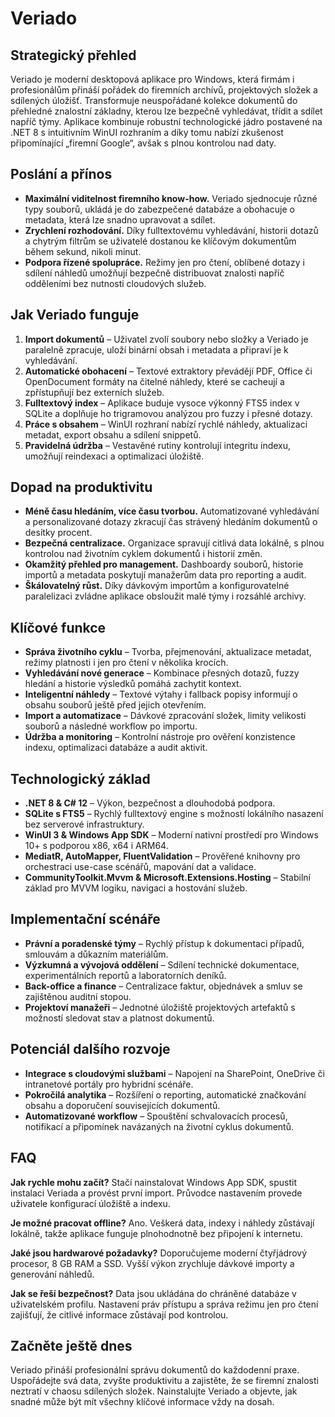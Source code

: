 # Veriado

## Strategický přehled
Veriado je moderní desktopová aplikace pro Windows, která firmám i profesionálům přináší pořádek do firemních archívů, projektových složek a sdílených úložišť. Transformuje neuspořádané kolekce dokumentů do přehledné znalostní základny, kterou lze bezpečně vyhledávat, třídit a sdílet napříč týmy. Aplikace kombinuje robustní technologické jádro postavené na .NET 8 s intuitivním WinUI rozhraním a díky tomu nabízí zkušenost připomínající „firemní Google“, avšak s plnou kontrolou nad daty.

## Poslání a přínos
- **Maximální viditelnost firemního know-how.** Veriado sjednocuje různé typy souborů, ukládá je do zabezpečené databáze a obohacuje o metadata, která lze snadno upravovat a sdílet.
- **Zrychlení rozhodování.** Díky fulltextovému vyhledávání, historii dotazů a chytrým filtrům se uživatelé dostanou ke klíčovým dokumentům během sekund, nikoli minut.
- **Podpora řízené spolupráce.** Režimy jen pro čtení, oblíbené dotazy i sdílení náhledů umožňují bezpečně distribuovat znalosti napříč odděleními bez nutnosti cloudových služeb.

## Jak Veriado funguje
1. **Import dokumentů** – Uživatel zvolí soubory nebo složky a Veriado je paralelně zpracuje, uloží binární obsah i metadata a připraví je k vyhledávání.
2. **Automatické obohacení** – Textové extraktory převádějí PDF, Office či OpenDocument formáty na čitelné náhledy, které se cacheují a zpřístupňují bez externích služeb.
3. **Fulltextový index** – Aplikace buduje vysoce výkonný FTS5 index v SQLite a doplňuje ho trigramovou analýzou pro fuzzy i přesné dotazy.
4. **Práce s obsahem** – WinUI rozhraní nabízí rychlé náhledy, aktualizaci metadat, export obsahu a sdílení snippetů.
5. **Pravidelná údržba** – Vestavěné rutiny kontrolují integritu indexu, umožňují reindexaci a optimalizaci úložiště.

## Dopad na produktivitu
- **Méně času hledáním, více času tvorbou.** Automatizované vyhledávání a personalizované dotazy zkracují čas strávený hledáním dokumentů o desítky procent.
- **Bezpečná centralizace.** Organizace spravují citlivá data lokálně, s plnou kontrolou nad životním cyklem dokumentů i historií změn.
- **Okamžitý přehled pro management.** Dashboardy souborů, historie importů a metadata poskytují manažerům data pro reporting a audit.
- **Škálovatelný růst.** Díky dávkovým importům a konfigurovatelné paralelizaci zvládne aplikace obsloužit malé týmy i rozsáhlé archivy.

## Klíčové funkce
- **Správa životního cyklu** – Tvorba, přejmenování, aktualizace metadat, režimy platnosti i jen pro čtení v několika krocích.
- **Vyhledávání nové generace** – Kombinace přesných dotazů, fuzzy hledání a historie výsledků pomáhá zachytit kontext.
- **Inteligentní náhledy** – Textové výtahy i fallback popisy informují o obsahu souborů ještě před jejich otevřením.
- **Import a automatizace** – Dávkové zpracování složek, limity velikosti souborů a následné workflow po importu.
- **Údržba a monitoring** – Kontrolní nástroje pro ověření konzistence indexu, optimalizaci databáze a audit aktivit.

## Technologický základ
- **.NET 8 & C# 12** – Výkon, bezpečnost a dlouhodobá podpora.
- **SQLite s FTS5** – Rychlý fulltextový engine s možností lokálního nasazení bez serverové infrastruktury.
- **WinUI 3 & Windows App SDK** – Moderní nativní prostředí pro Windows 10+ s podporou x86, x64 i ARM64.
- **MediatR, AutoMapper, FluentValidation** – Prověřené knihovny pro orchestraci use-case scénářů, mapování dat a validace.
- **CommunityToolkit.Mvvm & Microsoft.Extensions.Hosting** – Stabilní základ pro MVVM logiku, navigaci a hostování služeb.

## Implementační scénáře
- **Právní a poradenské týmy** – Rychlý přístup k dokumentaci případů, smlouvám a důkazním materiálům.
- **Výzkumná a vývojová oddělení** – Sdílení technické dokumentace, experimentálních reportů a laboratorních deníků.
- **Back-office a finance** – Centralizace faktur, objednávek a smluv se zajištěnou auditní stopou.
- **Projektoví manažeři** – Jednotné úložiště projektových artefaktů s možností sledovat stav a platnost dokumentů.

## Potenciál dalšího rozvoje
- **Integrace s cloudovými službami** – Napojení na SharePoint, OneDrive či intranetové portály pro hybridní scénáře.
- **Pokročilá analytika** – Rozšíření o reporting, automatické značkování obsahu a doporučení souvisejících dokumentů.
- **Automatizované workflow** – Spouštění schvalovacích procesů, notifikací a připomínek navázaných na životní cyklus dokumentů.

## FAQ
**Jak rychle mohu začít?**
Stačí nainstalovat Windows App SDK, spustit instalaci Veriada a provést první import. Průvodce nastavením provede uživatele konfigurací úložiště a indexu.

**Je možné pracovat offline?**
Ano. Veškerá data, indexy i náhledy zůstávají lokálně, takže aplikace funguje plnohodnotně bez připojení k internetu.

**Jaké jsou hardwarové požadavky?**
Doporučujeme moderní čtyřjádrový procesor, 8 GB RAM a SSD. Vyšší výkon zrychluje dávkové importy a generování náhledů.

**Jak se řeší bezpečnost?**
Data jsou ukládána do chráněné databáze v uživatelském profilu. Nastavení práv přístupu a správa režimu jen pro čtení zajišťují, že citlivé informace zůstávají pod kontrolou.

## Začněte ještě dnes
Veriado přináší profesionální správu dokumentů do každodenní praxe. Uspořádejte svá data, zvyšte produktivitu a zajistěte, že se firemní znalosti neztratí v chaosu sdílených složek. Nainstalujte Veriado a objevte, jak snadné může být mít všechny klíčové informace vždy na dosah.
